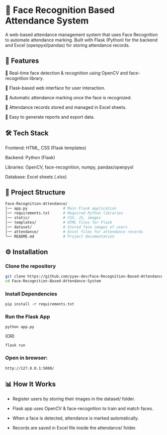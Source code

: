 # 📌 Face Recognition Based Attendance System

A web-based attendance management system that uses Face Recognition to automate attendance marking. Built with Flask (Python) for the backend and Excel (openpyxl/pandas) for storing attendance records.

## 🚀 Features

🔹 Real-time face detection & recognition using OpenCV and face-recognition library.

🔹 Flask-based web interface for user interaction.

🔹 Automatic attendance marking once the face is recognized.

🔹 Attendance records stored and managed in Excel sheets.

🔹 Easy to generate reports and export data.

## 🛠️ Tech Stack

Frontend: HTML, CSS (Flask templates)

Backend: Python (Flask)

Libraries: OpenCV, face-recognition, numpy, pandas/openpyxl

Database: Excel sheets (.xlsx)

## 📂 Project Structure
```bash
Face-Recognition-Attendance/
│── app.py                # Main Flask application
│── requirements.txt      # Required Python libraries
│── static/               # CSS, JS, images
│── templates/            # HTML files for Flask
│── dataset/              # Stored face images of users
│── attendance/           # Excel files for attendance records
└── README.md             # Project documentation
```

## ⚙️ Installation

### Clone the repository
```bash
git clone https://github.com/yyav-dev/Face-Recognition-Based-Attendance-System.git
cd Face-Recognition-Based-Attendance-System
```

### Install Dependencies
```
pip install -r requirements.txt

```
### Run the Flask App
```
python app.py

```
(OR)
```
flask run
```
### Open in browser:
```
http://127.0.0.1:5000/
```
## 📊 How It Works

- Register users by storing their images in the dataset/ folder.

- Flask app uses OpenCV & face-recognition to train and match faces.

- When a face is detected, attendance is marked automatically.

- Records are saved in Excel file inside the attendance/ folder.
